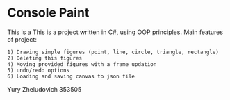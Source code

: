 # Console Paint

This is a This is a project written in C#, using OOP principles.
Main features of project:
```
1) Drawing simple figures (point, line, circle, triangle, rectangle)
2) Deleting this figures
4) Moving provided figures with a frame updation
5) undo/redo options
6) Loading and saving canvas to json file 
```


Yury Zheludovich 353505
